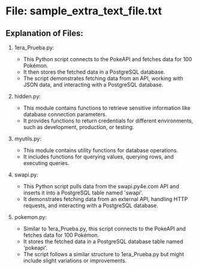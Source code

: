# File: sample_extra_text_file.txt

Explanation of Files:
---------------------

1. 1era_Prueba.py:
   - This Python script connects to the PokeAPI and fetches data for 100 Pokémon.
   - It then stores the fetched data in a PostgreSQL database.
   - The script demonstrates fetching data from an API, working with JSON data, and interacting with a PostgreSQL database.

2. hidden.py:
   - This module contains functions to retrieve sensitive information like database connection parameters.
   - It provides functions to return credentials for different environments, such as development, production, or testing.

3. myutils.py:
   - This module contains utility functions for database operations.
   - It includes functions for querying values, querying rows, and executing queries.

4. swapi.py:
   - This Python script pulls data from the swapi.py4e.com API and inserts it into a PostgreSQL table named 'swapi'.
   - It demonstrates fetching data from an external API, handling HTTP requests, and interacting with a PostgreSQL database.

5. pokemon.py:
   - Similar to 1era_Prueba.py, this script connects to the PokeAPI and fetches data for 100 Pokémon.
   - It stores the fetched data in a PostgreSQL database table named 'pokeapi'.
   - The script follows a similar structure to 1era_Prueba.py but might include slight variations or improvements.
